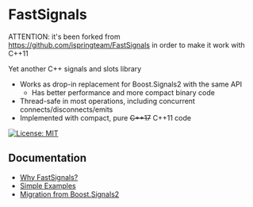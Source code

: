 # FastSignals 
ATTENTION: it's been forked from https://github.com/ispringteam/FastSignals in order to make it work with C++11

Yet another C++ signals and slots library

* Works as drop-in replacement for Boost.Signals2 with the same API
    * Has better performance and more compact binary code
* Thread-safe in most operations, including concurrent connects/disconnects/emits
* Implemented with compact, pure ~~C++17~~ C++11 code

[![License: MIT](https://img.shields.io/badge/License-MIT-brightgreen.svg)](https://opensource.org/licenses/MIT)

## Documentation

* [Why FastSignals?](docs/why-fastsignals.md)
* [Simple Examples](docs/simple-examples.md)
* [Migration from Boost.Signals2](docs/migration-from-boost-signals2.md)
